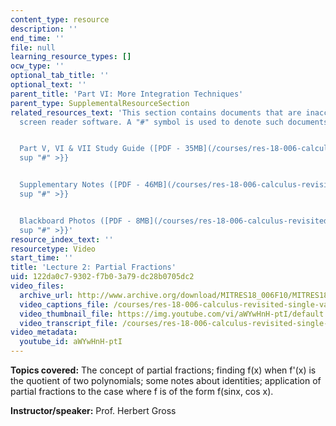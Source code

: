 ```yaml
---
content_type: resource
description: ''
end_time: ''
file: null
learning_resource_types: []
ocw_type: ''
optional_tab_title: ''
optional_text: ''
parent_title: 'Part VI: More Integration Techniques'
parent_type: SupplementalResourceSection
related_resources_text: 'This section contains documents that are inaccessible to
  screen reader software. A "#" symbol is used to denote such documents.


  Part V, VI & VII Study Guide ([PDF - 35MB](/courses/res-18-006-calculus-revisited-single-variable-calculus-fall-2010/resources/mitres_18_006_study_5_6_7)){{<
  sup "#" >}}


  Supplementary Notes ([PDF - 46MB](/courses/res-18-006-calculus-revisited-single-variable-calculus-fall-2010/resources/mitres_18_006_supp_notes-1)){{<
  sup "#" >}}


  Blackboard Photos ([PDF - 8MB](/courses/res-18-006-calculus-revisited-single-variable-calculus-fall-2010/resources/mitres_18_006_blackboard-1)){{<
  sup "#" >}}'
resource_index_text: ''
resourcetype: Video
start_time: ''
title: 'Lecture 2: Partial Fractions'
uid: 122da0c7-9302-f7b0-3a79-dc28b0705dc2
video_files:
  archive_url: http://www.archive.org/download/MITRES18_006F10/MITRES18_006F10_26_0602_300k.mp4
  video_captions_file: /courses/res-18-006-calculus-revisited-single-variable-calculus-fall-2010/92ef1bb7dfe15e7daef7a080e9558050_aWYwHnH-ptI.vtt
  video_thumbnail_file: https://img.youtube.com/vi/aWYwHnH-ptI/default.jpg
  video_transcript_file: /courses/res-18-006-calculus-revisited-single-variable-calculus-fall-2010/51b0a19f70b0787bdbbc9df98ac415c5_aWYwHnH-ptI.pdf
video_metadata:
  youtube_id: aWYwHnH-ptI
---
```


**Topics covered:** The concept of partial fractions; finding f(x) when f'(x) is the quotient of two polynomials; some notes about identities; application of partial fractions to the case where f is of the form f(sinx, cos x).

**Instructor/speaker:** Prof. Herbert Gross



